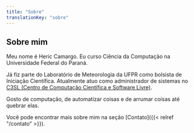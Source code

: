 ```yaml
---
title: "Sobre"
translationKey: "sobre"
---
```


## Sobre mim

Meu nome é Heric Camargo. Eu curso Ciência da Computação na Universidade Federal do Paraná.

Já fiz parte do Laboratório de Meteorologia da UFPR como bolsista de Iniciação Científica. Atualmente atuo como administrador de sistemas no [C3SL (Centro de Computação Científica e Software Livre)](https://www.c3sl.ufpr.br/).

Gosto de computação, de automatizar coisas e de arrumar coisas até quebrar elas.

Você pode encontrar mais sobre mim na seção [Contato]({{< relref "/contato" >}}).

